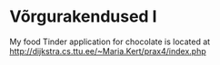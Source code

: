 # Võrgurakendused I

My food Tinder application for chocolate is located at http://dijkstra.cs.ttu.ee/~Maria.Kert/prax4/index.php
